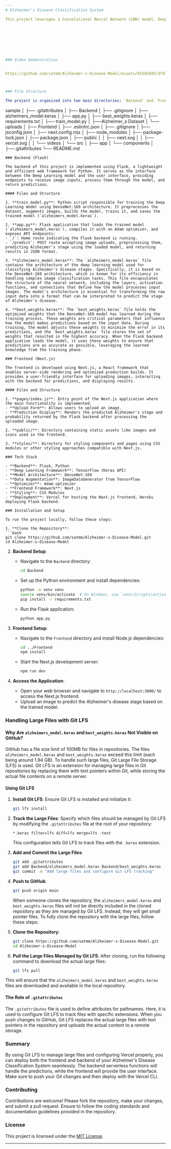 ```yaml
---
# Alzheimer's Disease Classification System

This project leverages a Convolutional Neural Network (CNN) model, Deep Learning model based on DenseNet-169 architecture, leveraging TensorFlow and Keras framework ,to classify stages of Alzheimer's disease in patients based on a dataset obtained from Kaggle.You can find the dataset here - https://www.kaggle.com/tourist55/alzheimers-dataset-4-class-of-images includes images categorized into four classes related to Alzheimer's disease stages. DenseNet architecture plays a pivotal role in this project by efficiently managing feature reuse through dense connections between layers. Unlike traditional architectures that rely on deep or wide networks, DenseNets enhance parameter efficiency and facilitate better information flow and gradient propagation throughout the network. This feature reuse not only simplifies training but also enhances model regularization, reducing overfitting on smaller datasets. The project integrates this robust architecture into a Flask backend for predictive model deployment and a Next.js frontend for intuitive user interaction and result visualization.








### Video Demonstration


https://github.com/satmm/Alzheimer-s-Disease-Model/assets/81502695/3fd727bf-4c9f-448b-a9f0-fee48dda0947



### File Structure

The project is organized into two main directories: `Backend` and `Frontend`, each serving a distinct purpose within the system.

```
sample
│
├── .gitattributes
│
├── Backend
│   ├── .gitignore
│   ├── alzheimers_model.keras
│   ├── app.py
│   ├── best_weights.keras
│   ├── requirements.txt
│   ├── train_model.py
│   ├──Alzheimer_s Dataset
│   └── uploads
│
├── Frontend
│   ├── .eslintrc.json
│   ├── .gitignore
│   ├── jsconfig.json
│   ├── next.config.mjs
│   ├── node_modules
│   ├── package-lock.json
│   ├── package.json
│   ├── public
│   │   ├── next.svg
│   │   ├── vercel.svg
│   │   └── videos
│   └── src
│       ├── app
│       └── components
│
├──.gitattributes 
└── README.md

   ```
### Backend (Flask)

The backend of this project is implemented using Flask, a lightweight and efficient web framework for Python. It serves as the interface between the Deep Learning model and the user interface, providing endpoints to receive image inputs, process them through the model, and return predictions.

#### Files and Structure

1. **train_model.py**: Python script responsible for training the Deep Learning model using DenseNet-169 architecture. It preprocesses the dataset, augments images, builds the model, trains it, and saves the trained model (`alzheimers_model.keras`).

2. **app.py**: Flask application that loads the trained model (`alzheimers_model.keras`), compiles it with an Adam optimizer, and exposes API endpoints:
   - `/`: Home route indicating the Flask backend is running.
   - `/predict`: POST route accepting image uploads, preprocessing them, predicting Alzheimer's stage using the loaded model, and returning results in JSON format.

3. **alzheimers_model.keras**: The `alzheimers_model.keras` file contains the architecture of the deep learning model used for classifying Alzheimer's disease stages. Specifically, it is based on the DenseNet-169 architecture, which is known for its efficiency in handling complex image classification tasks. This file encapsulates the structure of the neural network, including the layers, activation functions, and connections that define how the model processes input images. The model's architecture is essential for transforming the raw input data into a format that can be interpreted to predict the stage of Alzheimer's disease.

4. **best_weights.keras**: The `best_weights.keras` file holds the optimized weights that the DenseNet-169 model has learned during the training process. These weights are critical parameters that influence how the model makes predictions based on the input data. During training, the model adjusts these weights to minimize the error in its predictions, and the `best_weights.keras` file stores the set of weights that resulted in the highest accuracy. When the Flask backend application loads the model, it uses these weights to ensure that predictions are as accurate as possible, leveraging the learned knowledge from the training phase.

### Frontend (Next.js)

The frontend is developed using Next.js, a React framework that enables server-side rendering and optimized production builds. It provides a user-friendly interface for uploading images, interacting with the backend for predictions, and displaying results.

#### Files and Structure

1. **pages/index.js**: Entry point of the Next.js application where the main functionality is implemented.
   - **Upload Form**: Allows users to upload an image.
   - **Prediction Display**: Renders the predicted Alzheimer's stage and probability returned by the Flask backend after processing the uploaded image.

2. **public/**: Directory containing static assets like images and icons used in the frontend.

3. **styles/**: Directory for styling components and pages using CSS modules or other styling approaches compatible with Next.js.

### Tech Stack

- **Backend**: Flask, Python
- **Deep Learning Framework**: TensorFlow (Keras API)
- **Model Architecture**: DenseNet-169
- **Data Augmentation**: ImageDataGenerator from TensorFlow
- **Optimizer**: Adam optimizer
- **Frontend Framework**: Next.js
- **Styling**: CSS Modules
- **Deployment**: Vercel for hosting the Next.js frontend, Heroku deploying Flask backend.

### Installation and Setup

To run the project locally, follow these steps:

1. **Clone the Repository**:
   ```bash
   git clone https://github.com/satmm/Alzheimer-s-Disease-Model.git
   cd Alzheimer-s-Disease-Model
   ```

2. **Backend Setup**:
   - Navigate to the `Backend` directory:
     ```bash
     cd Backend
     ```
   - Set up the Python environment and install dependencies:
     ```bash
     python -m venv venv
     source venv/bin/activate  # On Windows, use `venv\Scripts\activate`
     pip install -r requirements.txt
     ```
   - Run the Flask application:
     ```bash
     python app.py
     ```

3. **Frontend Setup**:
   - Navigate to the `Frontend` directory and install Node.js dependencies:
     ```bash
     cd ../Frontend
     npm install
     ```
   - Start the Next.js development server:
     ```bash
     npm run dev
     ```

4. **Access the Application**:
   - Open your web browser and navigate to `http://localhost:3000/` to access the Next.js frontend.
   - Upload an image to predict the Alzheimer's disease stage based on the trained model.

### Handling Large Files with Git LFS

#### Why Are `alzheimers_model.keras` and `best_weights.keras` Not Visible on GitHub?

GitHub has a file size limit of 100MB for files in repositories. The files `alzheimers_model.keras` and `best_weights.keras` exceed this limit (each being around 1.94 GB). To handle such large files, Git Large File Storage (LFS) is used. Git LFS is an extension for managing large files in Git repositories by replacing them with text pointers within Git, while storing the actual file contents on a remote server.

#### Using Git LFS

1. **Install Git LFS**:
   Ensure Git LFS is installed and initialize it:
   ```bash
   git lfs install
   ```

2. **Track the Large Files**:
   Specify which files should be managed by Git LFS by modifying the `.gitattributes` file at the root of your repository:
   ```plaintext
   *.keras filter=lfs diff=lfs merge=lfs -text
   ```

   This configuration tells Git LFS to track files with the `.keras` extension.

3. **Add and Commit the Large Files**:
   ```bash
   git add .gitattributes
   git add Backend/alzheimers_model.keras Backend/best_weights.keras
   git commit -m "Add large files and configure Git LFS tracking"
   ```

4. **Push to GitHub**:
   ```bash
   git push origin main
   ```

   When someone clones the repository, the `alzheimers_model.keras` and `best_weights.keras` files will not be directly included in the cloned repository as they are managed by Git LFS. Instead, they will get small pointer files. To fully clone the repository with the large files, follow these steps:

1. **Clone the Repository**:
   ```bash
   git clone https://github.com/satmm/Alzheimer-s-Disease-Model.git
   cd Alzheimer-s-Disease-Model
   ```

2. **Pull the Large Files Managed by Git LFS**:
   After cloning, run the following command to download the actual large files:
   ```bash
   git lfs pull
   ```

This will ensure that the `alzheimers_model.keras` and `best_weights.keras` files are downloaded and available in the local repository.

#### The Role of `.gitattributes`

The `.gitattributes` file is used to define attributes for pathnames. Here, it is used to configure Git LFS to track files with specific extensions. When you push changes to GitHub, Git LFS replaces the actual large files with text pointers in the repository and uploads the actual content to a remote storage.

### Summary

By using Git LFS to manage large files and configuring Vercel properly, you can deploy both the frontend and backend of your Alzheimer's Disease Classification System seamlessly. The backend serverless functions will handle the predictions, while the frontend will provide the user interface. Make sure to push your Git changes and then deploy with the Vercel CLI.

### Contributing

Contributions are welcome! Please fork the repository, make your changes, and submit a pull request. Ensure to follow the coding standards and documentation guidelines provided in the repository.

### License

This project is licensed under the [MIT License](LICENSE).

---
```

